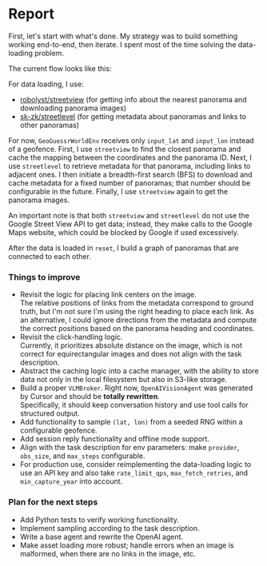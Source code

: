 # Report

First, let's start with what's done.
My strategy was to build something working end-to-end, then iterate.
I spent most of the time solving the data-loading problem.

The current flow looks like this:

For data loading, I use:
- [robolyst/streetview](https://github.com/robolyst/streetview) (for getting info about the nearest panorama and downloading panorama images)
- [sk-zk/streetlevel](https://github.com/sk-zk/streetlevel) (for getting metadata about panoramas and links to other panoramas)

For now, `GeoGuessrWorldEnv` receives only `input_lat` and `input_lon` instead of a geofence.
First, I use `streetview` to find the closest panorama and cache the mapping between the coordinates and the panorama ID. 
Next, I use `streetlevel` to retrieve metadata for that panorama, including links to adjacent ones. 
I then initiate a breadth-first search (BFS) to download and cache metadata for a fixed number of panoramas; that number should be configurable in the future.
Finally, I use `streetview` again to get the panorama images.

An important note is that both `streetview` and `streetlevel` do not use the Google Street View API to get data;
instead, they make calls to the Google Maps website, which could be blocked by Google if used excessively.

After the data is loaded in `reset`, I build a graph of panoramas that are connected to each other. 


### Things to improve
- Revisit the logic for placing link centers on the image.  
  The relative positions of links from the metadata correspond to ground truth, but I'm not sure I'm using the right heading to place each link. As an alternative, I could ignore directions from the metadata and compute the correct positions based on the panorama heading and coordinates.
- Revisit the click-handling logic.  
  Currently, it prioritizes absolute distance on the image, which is not correct for equirectangular images and does not align with the task description.
- Abstract the caching logic into a cache manager, with the ability to store data not only in the local filesystem
  but also in S3-like storage.
- Build a proper `VLMBroker`. Right now, `OpenAIVisionAgent` was generated by Cursor and should be **totally rewritten**.  
  Specifically, it should keep conversation history and use tool calls for structured output.
- Add functionality to sample `(lat, lon)` from a seeded RNG within a configurable geofence.
- Add session reply functionality and offline mode support.
- Align with the task description for env parameters: make `provider`, `obs_size`, and `max_steps` configurable.
- For production use, consider reimplementing the data-loading logic to use an API key and also take
  `rate_limit_qps`, `max_fetch_retries`, and `min_capture_year` into account.


### Plan for the next steps
 - Add Python tests to verify working functionality.
 - Implement sampling according to the task description.
 - Write a base agent and rewrite the OpenAI agent.
 - Make asset loading more robust; handle errors when an image is malformed, when there are no links in the image, etc.